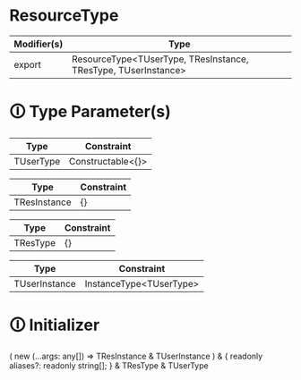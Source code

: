 # ResourceType

| Modifier(s)                            | Type                     |
|----------------------------------------|--------------------------|
| export | ResourceType&lt;TUserType, TResInstance, TResType, TUserInstance&gt; |

# &#128712; Type Parameter(s)

| Type      | Constraint              |
| --------- | ----------------------- |
| TUserType | Constructable&lt;{}&gt; |

| Type         | Constraint |
| ------------ | ---------- |
| TResInstance | {}         |

| Type     | Constraint |
| -------- | ---------- |
| TResType | {}         |

| Type          | Constraint                    |
| ------------- | ----------------------------- |
| TUserInstance | InstanceType&lt;TUserType&gt; |

# &#128712; Initializer

(
new (...args: any[]) => TResInstance & TUserInstance
) & {
readonly aliases?: readonly string[];
} & TResType & TUserType